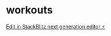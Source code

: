 # workouts

[Edit in StackBlitz next generation editor ⚡️](https://stackblitz.com/~/github.com/xerebz/workouts)